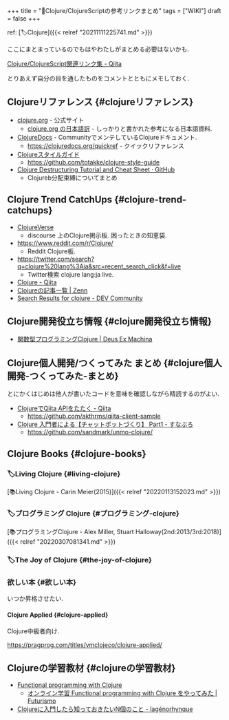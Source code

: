 +++
title = "📝Clojure/ClojureScriptの参考リンクまとめ"
tags = ["WIKI"]
draft = false
+++

ref: [🏷Clojure]({{< relref "20211111225741.md" >}})

ここにまとまっているのでもはやわたしがまとめる必要はないかも.

[Clojure/ClojureScript関連リンク集 - Qiita](https://qiita.com/lagenorhynque/items/68c314c288b75a9492ba)

とりあえず自分の目を通したものをコメントとともにメモしておく.


## Clojureリファレンス {#clojureリファレンス}

-   [clojure.org](https://www.clojure.org) - 公式サイト
    -   [clojure.org の日本語訳](https://japan-clojurians.github.io/clojure-site-ja/) - しっかりと書かれた参考になる日本語資料.
-   [ClojureDocs](https://clojuredocs.org/) - CommunityでメンテしているClojureドキュメント.
    -   <https://clojuredocs.org/quickref> - クイックリファレンス
-   [Clojureスタイルガイド](https://totakke.github.io/clojure-style-guide/)
    -   <https://github.com/totakke/clojure-style-guide>
-   [Clojure Destructuring Tutorial and Cheat Sheet · GitHub](https://gist.github.com/john2x/e1dca953548bfdfb9844)
    -   Clojureb分配束縛についてまとめ


## Clojure Trend CatchUps {#clojure-trend-catchups}

-   [ClojureVerse](https://clojureverse.org/)
    -   discourse 上のClojure掲示板. 困ったときの知恵袋.
-   <https://www.reddit.com/r/Clojure/>
    -   Reddit Clojure板.
-   <https://twitter.com/search?q=clojure%20lang%3Aja&src=recent_search_click&f=live>
    -   Twitter検索 clojure lang:ja live.
-   [Clojure - Qiita](https://qiita.com/tags/clojure)
-   [Clojureの記事一覧 | Zenn](https://zenn.dev/topics/clojure)
-   [Search Results for clojure - DEV Community](https://dev.to/search?q=clojure)


## Clojure開発役立ち情報 {#clojure開発役立ち情報}

-   [関数型プログラミングClojure | Deus Ex Machina](https://deus-ex-machina-ism.com/?p=106)


## Clojure個人開発/つくってみた まとめ {#clojure個人開発-つくってみた-まとめ}

とにかくはじめは他人が書いたコードを意味を確認しながら精読するのがよい.

-   [ClojureでQiita APIをたたく - Qiita](https://qiita.com/akthrms/items/42af315089229800aefa)
    -   <https://github.com/akthrms/qiita-client-sample>
-   [Clojure 入門者による【チャットボットづくり】 Part1 - すなぶろ](https://sandmark.hateblo.jp/entry/2019/01/17/215555)
    -   <https://github.com/sandmark/unmo-clojure/>


## Clojure Books {#clojure-books}


### 🏷Living Clojure {#living-clojure}

[📚Living Clojure - Carin Meier(2015)]({{< relref "20220113152023.md" >}})


### 🏷プログラミング Clojure {#プログラミング-clojure}

[📚プログラミングClojure - Alex Miller, Stuart Halloway(2nd:2013/3rd:2018)]({{< relref "20220307081341.md" >}})


### 🏷The Joy of Clojure {#the-joy-of-clojure}


### 欲しい本 {#欲しい本}

いつか昇格させたい.


#### Clojure Applied {#clojure-applied}

Clojure中級者向け.

<https://pragprog.com/titles/vmclojeco/clojure-applied/>


## Clojureの学習教材 {#clojureの学習教材}

-   [Functional programming with Clojure](https://moocfi.github.io/courses/2014/clojure/)
    -   [オンライン学習 Functional programming with Clojure をやってみた | Futurismo](https://futurismo.biz/archives/4784/)
-   [Clojureに入門したら知っておきたいN個のこと - lagénorhynque](https://scrapbox.io/lagenorhynque/Clojure%E3%81%AB%E5%85%A5%E9%96%80%E3%81%97%E3%81%9F%E3%82%89%E7%9F%A5%E3%81%A3%E3%81%A6%E3%81%8A%E3%81%8D%E3%81%9F%E3%81%84N%E5%80%8B%E3%81%AE%E3%81%93%E3%81%A8)
